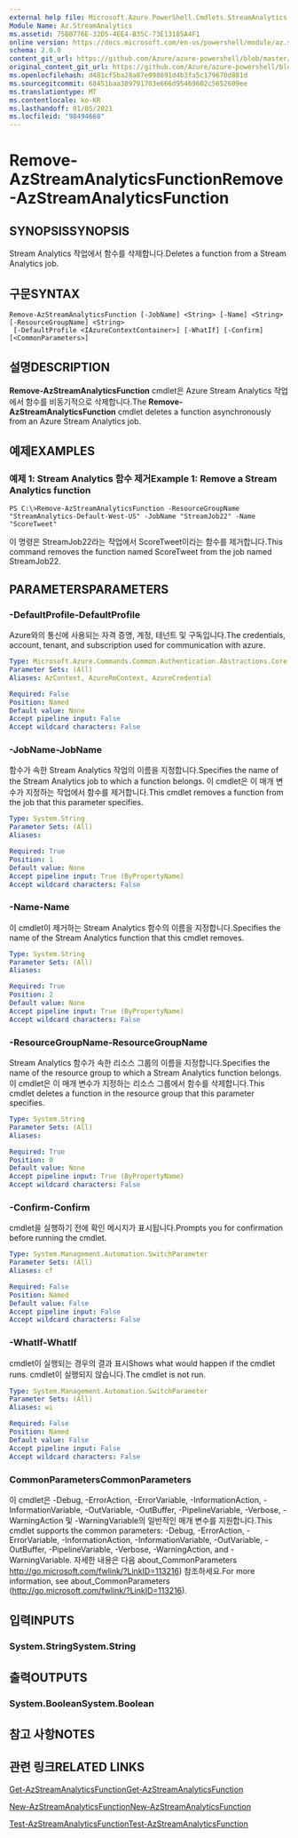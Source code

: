 ```yaml
---
external help file: Microsoft.Azure.PowerShell.Cmdlets.StreamAnalytics.dll-Help.xml
Module Name: Az.StreamAnalytics
ms.assetid: 75B0776E-32D5-4EE4-B35C-73E13185A4F1
online version: https://docs.microsoft.com/en-us/powershell/module/az.streamanalytics/remove-azstreamanalyticsfunction
schema: 2.0.0
content_git_url: https://github.com/Azure/azure-powershell/blob/master/src/StreamAnalytics/StreamAnalytics/help/Remove-AzStreamAnalyticsFunction.md
original_content_git_url: https://github.com/Azure/azure-powershell/blob/master/src/StreamAnalytics/StreamAnalytics/help/Remove-AzStreamAnalyticsFunction.md
ms.openlocfilehash: d481cf5ba28a87e098691d4b3fa5c179670d881d
ms.sourcegitcommit: 68451baa389791703e666d95469602c5652609ee
ms.translationtype: MT
ms.contentlocale: ko-KR
ms.lasthandoff: 01/05/2021
ms.locfileid: "98494668"
---
```

# <span data-ttu-id="0d6e5-101">Remove-AzStreamAnalyticsFunction</span><span class="sxs-lookup"><span data-stu-id="0d6e5-101">Remove-AzStreamAnalyticsFunction</span></span>

## <span data-ttu-id="0d6e5-102">SYNOPSIS</span><span class="sxs-lookup"><span data-stu-id="0d6e5-102">SYNOPSIS</span></span>
<span data-ttu-id="0d6e5-103">Stream Analytics 작업에서 함수를 삭제합니다.</span><span class="sxs-lookup"><span data-stu-id="0d6e5-103">Deletes a function from a Stream Analytics job.</span></span>

## <span data-ttu-id="0d6e5-104">구문</span><span class="sxs-lookup"><span data-stu-id="0d6e5-104">SYNTAX</span></span>

```
Remove-AzStreamAnalyticsFunction [-JobName] <String> [-Name] <String> [-ResourceGroupName] <String>
 [-DefaultProfile <IAzureContextContainer>] [-WhatIf] [-Confirm] [<CommonParameters>]
```

## <span data-ttu-id="0d6e5-105">설명</span><span class="sxs-lookup"><span data-stu-id="0d6e5-105">DESCRIPTION</span></span>
<span data-ttu-id="0d6e5-106">**Remove-AzStreamAnalyticsFunction** cmdlet은 Azure Stream Analytics 작업에서 함수를 비동기적으로 삭제합니다.</span><span class="sxs-lookup"><span data-stu-id="0d6e5-106">The **Remove-AzStreamAnalyticsFunction** cmdlet deletes a function asynchronously from an Azure Stream Analytics job.</span></span>

## <span data-ttu-id="0d6e5-107">예제</span><span class="sxs-lookup"><span data-stu-id="0d6e5-107">EXAMPLES</span></span>

### <span data-ttu-id="0d6e5-108">예제 1: Stream Analytics 함수 제거</span><span class="sxs-lookup"><span data-stu-id="0d6e5-108">Example 1: Remove a Stream Analytics function</span></span>
```
PS C:\>Remove-AzStreamAnalyticsFunction -ResourceGroupName "StreamAnalytics-Default-West-US" -JobName "StreamJob22" -Name "ScoreTweet"
```

<span data-ttu-id="0d6e5-109">이 명령은 StreamJob22라는 작업에서 ScoreTweet이라는 함수를 제거합니다.</span><span class="sxs-lookup"><span data-stu-id="0d6e5-109">This command removes the function named ScoreTweet from the job named StreamJob22.</span></span>

## <span data-ttu-id="0d6e5-110">PARAMETERS</span><span class="sxs-lookup"><span data-stu-id="0d6e5-110">PARAMETERS</span></span>

### <span data-ttu-id="0d6e5-111">-DefaultProfile</span><span class="sxs-lookup"><span data-stu-id="0d6e5-111">-DefaultProfile</span></span>
<span data-ttu-id="0d6e5-112">Azure와의 통신에 사용되는 자격 증명, 계정, 테넌트 및 구독입니다.</span><span class="sxs-lookup"><span data-stu-id="0d6e5-112">The credentials, account, tenant, and subscription used for communication with azure.</span></span>

```yaml
Type: Microsoft.Azure.Commands.Common.Authentication.Abstractions.Core.IAzureContextContainer
Parameter Sets: (All)
Aliases: AzContext, AzureRmContext, AzureCredential

Required: False
Position: Named
Default value: None
Accept pipeline input: False
Accept wildcard characters: False
```

### <span data-ttu-id="0d6e5-113">-JobName</span><span class="sxs-lookup"><span data-stu-id="0d6e5-113">-JobName</span></span>
<span data-ttu-id="0d6e5-114">함수가 속한 Stream Analytics 작업의 이름을 지정합니다.</span><span class="sxs-lookup"><span data-stu-id="0d6e5-114">Specifies the name of the Stream Analytics job to which a function belongs.</span></span>
<span data-ttu-id="0d6e5-115">이 cmdlet은 이 매개 변수가 지정하는 작업에서 함수를 제거합니다.</span><span class="sxs-lookup"><span data-stu-id="0d6e5-115">This cmdlet removes a function from the job that this parameter specifies.</span></span>

```yaml
Type: System.String
Parameter Sets: (All)
Aliases:

Required: True
Position: 1
Default value: None
Accept pipeline input: True (ByPropertyName)
Accept wildcard characters: False
```

### <span data-ttu-id="0d6e5-116">-Name</span><span class="sxs-lookup"><span data-stu-id="0d6e5-116">-Name</span></span>
<span data-ttu-id="0d6e5-117">이 cmdlet이 제거하는 Stream Analytics 함수의 이름을 지정합니다.</span><span class="sxs-lookup"><span data-stu-id="0d6e5-117">Specifies the name of the Stream Analytics function that this cmdlet removes.</span></span>

```yaml
Type: System.String
Parameter Sets: (All)
Aliases:

Required: True
Position: 2
Default value: None
Accept pipeline input: True (ByPropertyName)
Accept wildcard characters: False
```

### <span data-ttu-id="0d6e5-118">-ResourceGroupName</span><span class="sxs-lookup"><span data-stu-id="0d6e5-118">-ResourceGroupName</span></span>
<span data-ttu-id="0d6e5-119">Stream Analytics 함수가 속한 리소스 그룹의 이름을 지정합니다.</span><span class="sxs-lookup"><span data-stu-id="0d6e5-119">Specifies the name of the resource group to which a Stream Analytics function belongs.</span></span>
<span data-ttu-id="0d6e5-120">이 cmdlet은 이 매개 변수가 지정하는 리소스 그룹에서 함수를 삭제합니다.</span><span class="sxs-lookup"><span data-stu-id="0d6e5-120">This cmdlet deletes a function in the resource group that this parameter specifies.</span></span>

```yaml
Type: System.String
Parameter Sets: (All)
Aliases:

Required: True
Position: 0
Default value: None
Accept pipeline input: True (ByPropertyName)
Accept wildcard characters: False
```

### <span data-ttu-id="0d6e5-121">-Confirm</span><span class="sxs-lookup"><span data-stu-id="0d6e5-121">-Confirm</span></span>
<span data-ttu-id="0d6e5-122">cmdlet을 실행하기 전에 확인 메시지가 표시됩니다.</span><span class="sxs-lookup"><span data-stu-id="0d6e5-122">Prompts you for confirmation before running the cmdlet.</span></span>

```yaml
Type: System.Management.Automation.SwitchParameter
Parameter Sets: (All)
Aliases: cf

Required: False
Position: Named
Default value: False
Accept pipeline input: False
Accept wildcard characters: False
```

### <span data-ttu-id="0d6e5-123">-WhatIf</span><span class="sxs-lookup"><span data-stu-id="0d6e5-123">-WhatIf</span></span>
<span data-ttu-id="0d6e5-124">cmdlet이 실행되는 경우의 결과 표시</span><span class="sxs-lookup"><span data-stu-id="0d6e5-124">Shows what would happen if the cmdlet runs.</span></span>
<span data-ttu-id="0d6e5-125">cmdlet이 실행되지 않습니다.</span><span class="sxs-lookup"><span data-stu-id="0d6e5-125">The cmdlet is not run.</span></span>

```yaml
Type: System.Management.Automation.SwitchParameter
Parameter Sets: (All)
Aliases: wi

Required: False
Position: Named
Default value: False
Accept pipeline input: False
Accept wildcard characters: False
```

### <span data-ttu-id="0d6e5-126">CommonParameters</span><span class="sxs-lookup"><span data-stu-id="0d6e5-126">CommonParameters</span></span>
<span data-ttu-id="0d6e5-127">이 cmdlet은 -Debug, -ErrorAction, -ErrorVariable, -InformationAction, -InformationVariable, -OutVariable, -OutBuffer, -PipelineVariable, -Verbose, -WarningAction 및 -WarningVariable의 일반적인 매개 변수를 지원합니다.</span><span class="sxs-lookup"><span data-stu-id="0d6e5-127">This cmdlet supports the common parameters: -Debug, -ErrorAction, -ErrorVariable, -InformationAction, -InformationVariable, -OutVariable, -OutBuffer, -PipelineVariable, -Verbose, -WarningAction, and -WarningVariable.</span></span> <span data-ttu-id="0d6e5-128">자세한 내용은 다음 about_CommonParameters http://go.microsoft.com/fwlink/?LinkID=113216) 참조하세요.</span><span class="sxs-lookup"><span data-stu-id="0d6e5-128">For more information, see about_CommonParameters (http://go.microsoft.com/fwlink/?LinkID=113216).</span></span>

## <span data-ttu-id="0d6e5-129">입력</span><span class="sxs-lookup"><span data-stu-id="0d6e5-129">INPUTS</span></span>

### <span data-ttu-id="0d6e5-130">System.String</span><span class="sxs-lookup"><span data-stu-id="0d6e5-130">System.String</span></span>

## <span data-ttu-id="0d6e5-131">출력</span><span class="sxs-lookup"><span data-stu-id="0d6e5-131">OUTPUTS</span></span>

### <span data-ttu-id="0d6e5-132">System.Boolean</span><span class="sxs-lookup"><span data-stu-id="0d6e5-132">System.Boolean</span></span>

## <span data-ttu-id="0d6e5-133">참고 사항</span><span class="sxs-lookup"><span data-stu-id="0d6e5-133">NOTES</span></span>

## <span data-ttu-id="0d6e5-134">관련 링크</span><span class="sxs-lookup"><span data-stu-id="0d6e5-134">RELATED LINKS</span></span>

[<span data-ttu-id="0d6e5-135">Get-AzStreamAnalyticsFunction</span><span class="sxs-lookup"><span data-stu-id="0d6e5-135">Get-AzStreamAnalyticsFunction</span></span>](./Get-AzStreamAnalyticsFunction.md)

[<span data-ttu-id="0d6e5-136">New-AzStreamAnalyticsFunction</span><span class="sxs-lookup"><span data-stu-id="0d6e5-136">New-AzStreamAnalyticsFunction</span></span>](./New-AzStreamAnalyticsFunction.md)

[<span data-ttu-id="0d6e5-137">Test-AzStreamAnalyticsFunction</span><span class="sxs-lookup"><span data-stu-id="0d6e5-137">Test-AzStreamAnalyticsFunction</span></span>](./Test-AzStreamAnalyticsFunction.md)



